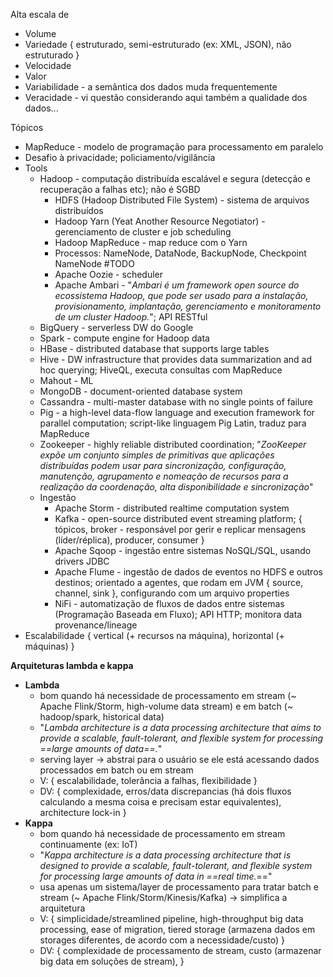 Alta escala de
* Volume
* Variedade { estruturado, semi-estruturado (ex: XML, JSON), não estruturado }
* Velocidade
* Valor
* Variabilidade - a semântica dos dados muda frequentemente
* Veracidade - vi questão considerando aqui também a qualidade dos dados...


Tópicos
* MapReduce - modelo de programação para processamento em paralelo
* Desafio à privacidade; policiamento/vigilância
* Tools
	* Hadoop - computação distribuída escalável e segura (detecção e recuperação a falhas etc); não é SGBD
		* HDFS (Hadoop Distributed File System) - sistema de arquivos distribuídos
		* Hadoop Yarn (Yeat Another Resource Negotiator) - gerenciamento de cluster e job scheduling
		* Hadoop MapReduce - map reduce com o Yarn
		* Processos: NameNode, DataNode, BackupNode, Checkpoint NameNode #TODO
		* Apache Oozie - scheduler
		* Apache Ambari - "*Ambari é um framework open source do ecossistema Hadoop, que pode ser usado para a instalação, provisionamento, implantação, gerenciamento e monitoramento de um cluster Hadoop.*"; API RESTful
	* BigQuery - serverless DW do Google
	* Spark - compute engine for Hadoop data
	* HBase - distributed database that supports large tables
	* Hive - DW infrastructure that provides data summarization and ad hoc querying; HiveQL, executa consultas com MapReduce
	* Mahout - ML 
	* MongoDB - document-oriented database system
	* Cassandra - multi-master database with no single points of failure
	* Pig - a high-level data-flow language and execution framework for parallel computation; script-like linguagem Pig Latin, traduz para MapReduce
	* Zookeeper - highly reliable distributed coordination; "*ZooKeeper expõe um conjunto simples de primitivas que aplicações distribuídas podem usar para sincronização, configuração, manutenção, agrupamento e nomeação de recursos para a realização da coordenação, alta disponibilidade e sincronização*"
	* Ingestão
		* Apache Storm - distributed realtime computation system
		* Kafka - open-source distributed event streaming platform; { tópicos, broker - responsável por gerir e replicar mensagens (líder/réplica), producer, consumer }
		* Apache Sqoop - ingestão entre sistemas NoSQL/SQL, usando drivers JDBC
		* Apache Flume - ingestão de dados de eventos no HDFS e outros destinos; orientado a agentes, que rodam em JVM { source, channel, sink }, configurando com um arquivo properties
		* NiFi - automatização de fluxos de dados entre sistemas (Programação Baseada em Fluxo); API HTTP; monitora data provenance/lineage
* Escalabilidade { vertical (+ recursos na máquina), horizontal (+ máquinas) }



**Arquiteturas lambda e kappa**
* **Lambda**
	* bom quando há necessidade de processamento em stream (~ Apache Flink/Storm, high-volume data stream) e em batch (~ hadoop/spark, historical data)
	* "*Lambda architecture is a data processing architecture that aims to provide a scalable, fault-tolerant, and flexible system for processing ==large amounts of data==.*"
	* serving layer -> abstrai para o usuário se ele está acessando dados processados em batch ou em stream
	* V: { escalabilidade, tolerância a falhas, flexibilidade }
	* DV:  { complexidade, erros/data discrepancias (há dois fluxos calculando a mesma coisa e precisam estar equivalentes), architecture lock-in }
* **Kappa**
	* bom quando há necessidade de processamento em stream continuamente (ex: IoT)
	* "*Kappa architecture is a data processing architecture that is designed to provide a scalable, fault-tolerant, and flexible system for processing large amounts of data in ==real time.*=="
	* usa apenas um sistema/layer de processamento para tratar batch e stream (~ Apache Flink/Storm/Kinesis/Kafka) -> simplifica a arquitetura
	* V: { simplicidade/streamlined pipeline, high-throughput big data processing, ease of migration, tiered storage (armazena dados em storages diferentes, de acordo com a necessidade/custo) }
	* DV: { complexidade de processamento de stream, custo (armazenar big data em soluções de stream), }